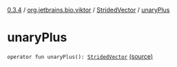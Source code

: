 [0.3.4](../../index.md) / [org.jetbrains.bio.viktor](../index.md) / [StridedVector](index.md) / [unaryPlus](.)

# unaryPlus

`operator fun unaryPlus(): `[`StridedVector`](index.md) [(source)](https://github.com/JetBrains-Research/viktor/blob/0.3.4/src/main/kotlin/org/jetbrains/bio/viktor/StridedVector.kt#L343)
